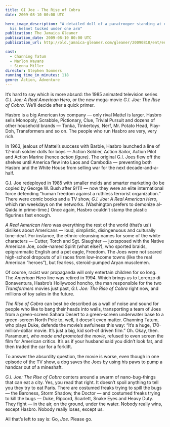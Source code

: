 ```yaml
---
title: GI Joe - The Rise of Cobra
date: 2009-08-10 00:00 UTC

hero_image_description: "A detailed doll of a paratrooper standing at ease, with
  his helmet tucked under one arm"
publication: The Jamaica Gleaner
publication_date: 2009-08-10 00:00 UTC
publication_url: http://old.jamaica-gleaner.com/gleaner/20090810/ent/ent4.html

cast:
  - Channing Tatum
  - Marlon Wayans
  - Sienna Miller
director: Stephen Sommers
running_time_in_minutes: 118
genre: Action, Adventure
---
```


It’s hard to say which is more absurd: the 1985 animated television series *G.I.
Joe: A Real American Hero*, or the new mega-movie *G.I. Joe: The Rise of Cobra*.
We’ll decide after a quick primer.

Hasbro is a big American toy company — only rival Mattel is larger. Hasbro sells
Monopoly, Scrabble, Pictionary, Clue, Trivial Pursuit and dozens of other
household brands — Tonka, Tinkertoys, Nerf, Mr. Potato Head, Play-Doh,
Transformers and so on. The people who run Hasbro are very, very rich.

In 1963, jealous of Mattel’s success with Barbie, Hasbro launched a line of
12-inch soldier dolls for boys — Action Soldier, Action Sailor, Action Pilot and
Action Marine (hence *action figure)*. The original G.I. Joes flew off the
shelves until America flew into Laos and Cambodia — preventing both Hasbro and
the White House from selling war for the next decade-and-a-half.

G.I. Joe redeployed in 1985 with smaller molds and smarter marketing (to be
copied by George W. Bush after 9/11) — now they were an elite international
force defending “human freedom against a ruthless terrorist organization.” There
were comic books and a TV show, *G.I. Joe: A Real American Hero*, which ran
weekdays on the networks. (Washington prefers to demonize al-Qaida in
prime-time.) Once again, Hasbro couldn’t stamp the plastic figurines fast
enough.

*A Real American Hero* was everything the rest of the world (that’s us!)
dislikes about Americans — loud, simplistic, disingenuous and culturally
tone-deaf. For instance, the ethnic-cleansing names for some of the white
characters — Cutter, Torch and Sgt. Slaughter — juxtaposed with the Native
American Joe, code-named Spirit (what else?), who sported braids, epigrammatic
English and a pet eagle, Freedom. The Joes were not scared high-school dropouts
of all races from low-income towns (like the real American “heroes”), but
fearless, steroid-pumped Aryan musclemen.

Of course, racist war propaganda will only entertain children for so long. The
*American Hero* line was retired in 1994. Which brings us to Lorenzo di
Bonaventura, Hasbro’s Hollywood honcho, the man responsible for the two
*Transformers* movies just past, *G.I. Joe: The Rise of Cobra* right now, and
millions of toy sales in the future.

*The Rise of Cobra* can best be described as a wall of noise and sound for
people who like to bang their heads into walls, transporting a team of Joes from
a green-screen Sahara Desert to a green-screen underwater base to a green-screen
North Pole to, well, it doesn’t even matter. Channing Tatum, who plays Duke,
defends the movie’s awfulness this way: “It’s a huge, 170-million-dollar movie.
It’s just a big, kid sort-of driven film.” Oh. Okay, then. Paramount, *who made
and promoted the movie*, refused to even screen the film for American critics.
It’s as if your husband said you didn’t look fat, and then traded the car for a
forklift.

To answer the absurdity question, the movie is worse, even though in one episode
of the TV show, a dog saves the Joes by using his paws to pump a handcar out of
a mineshaft.

*G.I. Joe: The Rise of Cobra* centers around a swarm of nano-bug-things that
can eat a city. Yes, you read that right. It doesn’t spoil anything to tell you
they try to eat Paris. There are costumed freaks trying to spill the bugs — the
Baroness, Storm Shadow, the Doctor — and costumed freaks trying to kill the bugs —
Duke, Ripcord, Scarlett, Snake Eyes and Heavy Duty. They fight — in the air, on
the ground, under the water. Nobody really wins, except Hasbro. Nobody really
loses, except us.

All that’s left to say is: Go, *Joe*. Please go.

